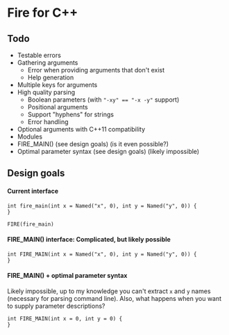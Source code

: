 # Fire for C++

## Todo

* Testable errors
* Gathering arguments
    * Error when providing arguments that don't exist
    * Help generation
* Multiple keys for arguments
* High quality parsing
    * Boolean parameters (with `"-xy" == "-x -y"` support)
    * Positional arguments
    * Support "hyphens" for strings
    * Error handling
* Optional arguments with C++11 compatibility
* Modules
* FIRE_MAIN() (see design goals) (is it even possible?)
* Optimal parameter syntax (see design goals) (likely impossible)

## Design goals

#### Current interface

```
int fire_main(int x = Named("x", 0), int y = Named("y", 0)) {
}

FIRE(fire_main)
```

#### FIRE_MAIN() interface: Complicated, but likely possible

```
int FIRE_MAIN(int x = Named("x", 0), int y = Named("y", 0)) {
}
```

#### FIRE_MAIN() + optimal parameter syntax

Likely impossible, up to my knowledge you can't extract `x` and `y` names (necessary for parsing command line). Also, what happens when you want to supply parameter descriptions? 

```
int FIRE_MAIN(int x = 0, int y = 0) {
}
```

